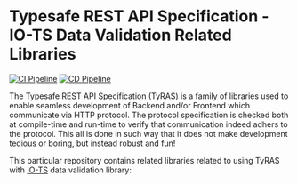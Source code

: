 # Typesafe REST API Specification - IO-TS Data Validation Related Libraries

[![CI Pipeline](https://github.com/ty-ras/data-io-ts/actions/workflows/ci.yml/badge.svg)](https://github.com/ty-ras/data-io-ts/actions/workflows/ci.yml)
[![CD Pipeline](https://github.com/ty-ras/data-io-ts/actions/workflows/cd.yml/badge.svg)](https://github.com/ty-ras/data-io-ts/actions/workflows/cd.yml)

The Typesafe REST API Specification (TyRAS) is a family of libraries used to enable seamless development of Backend and/or Frontend which communicate via HTTP protocol.
The protocol specification is checked both at compile-time and run-time to verify that communication indeed adhers to the protocol.
This all is done in such way that it does not make development tedious or boring, but instead robust and fun!

This particular repository contains related libraries related to using TyRAS with [IO-TS](https://github.com/gcanti/io-ts) data validation library:
